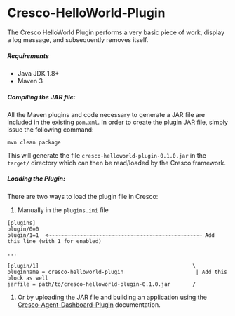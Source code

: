 # Cresco-HelloWorld-Plugin
The Cresco HelloWorld Plugin performs a very basic piece of work, display a log message, and subsequently removes itself.

##### Requirements
* Java JDK 1.8+
* Maven 3

##### Compiling the JAR file:
All the Maven plugins and code necessary to generate a JAR file are included in the existing `pom.xml`. In order to create the plugin JAR file, simply issue the following command:
```
mvn clean package
```
This will generate the file `cresco-helloworld-plugin-0.1.0.jar` in the `target/` directory which can then be read/loaded by the Cresco framework.

##### Loading the Plugin:

There are two ways to load the plugin file in Cresco: 
1) Manually in the `plugins.ini` file
```
[plugins]
plugin/0=0
plugin/1=1  <~~~~~~~~~~~~~~~~~~~~~~~~~~~~~~~~~~~~~~~~~~~~~~~~~ Add this line (with 1 for enabled)

...

[plugin/1]                                                 \
pluginname = cresco-helloworld-plugin                       | Add this block as well
jarfile = path/to/cresco-helloworld-plugin-0.1.0.jar       /
```
1) Or by uploading the JAR file and building an application using the [Cresco-Agent-Dashboard-Plugin](https://github.com/ResearchWorx/Cresco-Agent-Dashboard-Plugin) documentation.